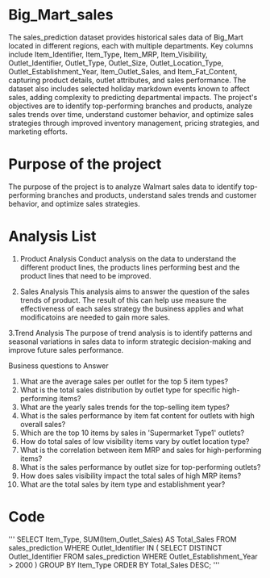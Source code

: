 # Big_Mart_sales
The sales_prediction dataset provides historical sales data of Big_Mart located in different regions, each with multiple departments. Key columns include Item_Identifier, Item_Type, Item_MRP, Item_Visibility, Outlet_Identifier, Outlet_Type, Outlet_Size, Outlet_Location_Type, Outlet_Establishment_Year, Item_Outlet_Sales, and Item_Fat_Content, capturing product details, outlet attributes, and sales performance. The dataset also includes selected holiday markdown events known to affect sales, adding complexity to predicting departmental impacts. The project's objectives are to identify top-performing branches and products, analyze sales trends over time, understand customer behavior, and optimize sales strategies through improved inventory management, pricing strategies, and marketing efforts.

# Purpose of the project 
The purpose of the project is to analyze Walmart sales data to identify top-performing branches and products, understand sales trends and customer behavior, and optimize sales strategies.

# Analysis List
1. Product Analysis
Conduct analysis on the data to understand the different product lines, the products lines performing best and the product lines that need to be improved.

2. Sales Analysis
This analysis aims to answer the question of the sales trends of product. The result of this can help use measure the effectiveness of each sales strategy the business applies and what modificatoins are needed to gain more sales.

3.Trend Analysis
The purpose of trend analysis is to identify patterns and seasonal variations in sales data to inform strategic decision-making and improve future sales performance.


Business questions to Answer

1. What are the average sales per outlet for the top 5 item types?
2. What is the total sales distribution by outlet type for specific high-performing items?
3. What are the yearly sales trends for the top-selling item types?
4. What is the sales performance by item fat content for outlets with high overall sales?
5. Which are the top 10 items by sales in 'Supermarket Type1' outlets?
6. How do total sales of low visibility items vary by outlet location type?
7. What is the correlation between item MRP and sales for high-performing items?
8. What is the sales performance by outlet size for top-performing outlets?
9. How does sales visibility impact the total sales of high MRP items?
10. What are the total sales by item type and establishment year?

# Code
'''
SELECT Item_Type, SUM(Item_Outlet_Sales) AS Total_Sales
FROM sales_prediction
WHERE Outlet_Identifier IN (
    SELECT DISTINCT Outlet_Identifier
    FROM sales_prediction
    WHERE Outlet_Establishment_Year > 2000
)
GROUP BY Item_Type
ORDER BY Total_Sales DESC;
'''
